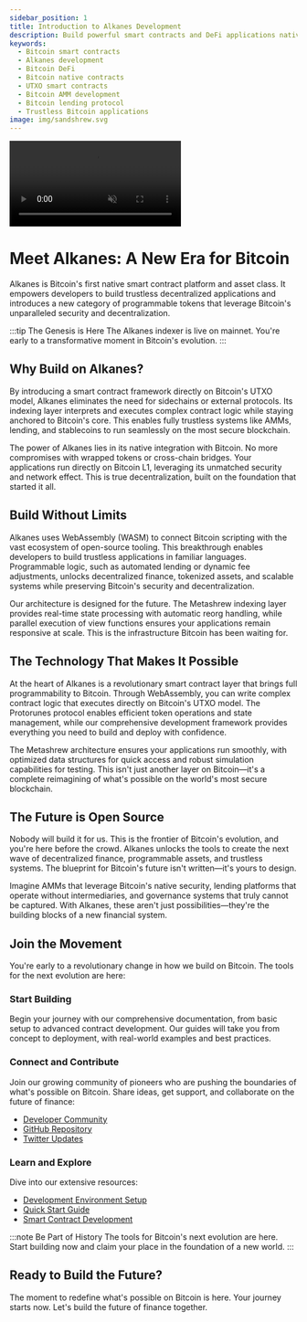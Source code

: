 ```yaml
---
sidebar_position: 1
title: Introduction to Alkanes Development
description: Build powerful smart contracts and DeFi applications natively on Bitcoin with Alkanes - the first native smart contract platform for Bitcoin. Learn how to create AMMs, lending protocols, and more.
keywords:
  - Bitcoin smart contracts
  - Alkanes development
  - Bitcoin DeFi
  - Bitcoin native contracts
  - UTXO smart contracts
  - Bitcoin AMM development
  - Bitcoin lending protocol
  - Trustless Bitcoin applications
image: img/sandshrew.svg
---
```


<div style={{
  aspectRatio: '16/9',
  borderRadius: '12px',
  overflow: 'hidden',
  border: '1px solid var(--ifm-color-emphasis-200)',
  width: '100%',
  height: '100%',
  position: 'relative',
  marginTop: '20px',
}}>
  <video
    autoPlay
    loop
    playsInline
    muted
    style={{
      width: '100%',
      height: '100%',
      objectFit: 'cover',
    }}
  >
    <source src="/img/hexagon.mp4" type="video/mp4" />
  </video>
</div>

# Meet Alkanes: A New Era for Bitcoin

Alkanes is Bitcoin's first native smart contract platform and asset class. It empowers developers to build trustless decentralized applications and introduces a new category of programmable tokens that leverage Bitcoin's unparalleled security and decentralization.

:::tip The Genesis is Here
The Alkanes indexer is live on mainnet. You're early to a transformative moment in Bitcoin's evolution.
:::

## Why Build on Alkanes?

By introducing a smart contract framework directly on Bitcoin's UTXO model, Alkanes eliminates the need for sidechains or external protocols. Its indexing layer interprets and executes complex contract logic while staying anchored to Bitcoin's core. This enables fully trustless systems like AMMs, lending, and stablecoins to run seamlessly on the most secure blockchain.

The power of Alkanes lies in its native integration with Bitcoin. No more compromises with wrapped tokens or cross-chain bridges. Your applications run directly on Bitcoin L1, leveraging its unmatched security and network effect. This is true decentralization, built on the foundation that started it all.

## Build Without Limits

Alkanes uses WebAssembly (WASM) to connect Bitcoin scripting with the vast ecosystem of open-source tooling. This breakthrough enables developers to build trustless applications in familiar languages. Programmable logic, such as automated lending or dynamic fee adjustments, unlocks decentralized finance, tokenized assets, and scalable systems while preserving Bitcoin's security and decentralization.

Our architecture is designed for the future. The Metashrew indexing layer provides real-time state processing with automatic reorg handling, while parallel execution of view functions ensures your applications remain responsive at scale. This is the infrastructure Bitcoin has been waiting for.

## The Technology That Makes It Possible

At the heart of Alkanes is a revolutionary smart contract layer that brings full programmability to Bitcoin. Through WebAssembly, you can write complex contract logic that executes directly on Bitcoin's UTXO model. The Protorunes protocol enables efficient token operations and state management, while our comprehensive development framework provides everything you need to build and deploy with confidence.

The Metashrew architecture ensures your applications run smoothly, with optimized data structures for quick access and robust simulation capabilities for testing. This isn't just another layer on Bitcoin—it's a complete reimagining of what's possible on the world's most secure blockchain.

## The Future is Open Source

Nobody will build it for us. This is the frontier of Bitcoin's evolution, and you're here before the crowd. Alkanes unlocks the tools to create the next wave of decentralized finance, programmable assets, and trustless systems. The blueprint for Bitcoin's future isn't written—it's yours to design.

Imagine AMMs that leverage Bitcoin's native security, lending platforms that operate without intermediaries, and governance systems that truly cannot be captured. With Alkanes, these aren't just possibilities—they're the building blocks of a new financial system.

## Join the Movement

You're early to a revolutionary change in how we build on Bitcoin. The tools for the next evolution are here:

### Start Building

Begin your journey with our comprehensive documentation, from basic setup to advanced contract development. Our guides will take you from concept to deployment, with real-world examples and best practices.

### Connect and Contribute

Join our growing community of pioneers who are pushing the boundaries of what's possible on Bitcoin. Share ideas, get support, and collaborate on the future of finance:

- [Developer Community](https://discord.gg/alkanes)
- [GitHub Repository](https://github.com/alkanes)
- [Twitter Updates](https://twitter.com/AlkanesL1)

### Learn and Explore

Dive into our extensive resources:

- [Development Environment Setup](./setup.md)
- [Quick Start Guide](./quickstart.md)
- [Smart Contract Development](./contracts-building.md)

:::note Be Part of History
The tools for Bitcoin's next evolution are here. Start building now and claim your place in the foundation of a new world.
:::

## Ready to Build the Future?

The moment to redefine what's possible on Bitcoin is here. Your journey starts now. Let's build the future of finance together.
